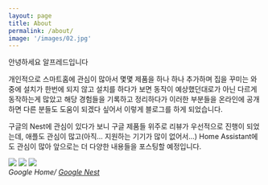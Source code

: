```yaml
---
layout: page
title: About
permalink: /about/
image: '/images/02.jpg'
---
```


안녕하세요 알프레드입니다

개인적으로 스마트홈에 관심이 많아서 몇몇 제품을 하나 하나 추가하며
집을 꾸미는 와중에 설치가 한번에 되지 않고 설치를 하다가 보면
동작이 예상했던대로가 아닌 다르게 동작하는게 많았고 해당 경험들을
기록하고 정리하다가 이러한 부분들을 온라인에 공개하면 다른 분들도 
도움이 되겠다 싶어서 이렇게 블로그를 하게 되었습니다.

구글의 Nest에 관심이 있다가 보니 구글 제품들 위주로 리뷰가 우선적으로 진행이 되었는데,
애플도 관심이 많고(아직... 지원하는 기기가 많이 없어서...) Home Assistant에도 
관심이 많아 앞으로는 더 다양한 내용들을 포스팅할 예정입니다.

<div class="gallery-box">
  <div class="gallery">
    <img src="https://lh3.googleusercontent.com/rObGC59qIher5GaWR1IcakUeK-jbx83T16CVqSB_dvbgoov1-Kv6oFGYLB26Xg0gAam1--TgRGy68b7B_nbBcKgeiqXZ_vcohA=rw-e365-w2880">
    <img src="https://lh3.googleusercontent.com/wW9Ytspu-MVJ0G0FioHe02A6FhUr8Yit2Xgv0KZcTjBk82yXvUt3CM7aLaEottKBa17Y_XRphSL2M22hFdh55423-BD07fJf4-Q=rw-e365-w1300">
    <img src="https://lh3.googleusercontent.com/Rzwjd3LTwZxVeukoeTliMiOMk3Uo7P6DUwJP5HZ9E2WkFucQ_3ZYXYJcENay8Fi9_hMF99eCO9ZX5x8GaWd9CtEYgZnoniM-Mg=rw-e365-w1700">
  </div>
  <em>Google Home/ <a href="https://unsplash.com/" target="_blank">Google Nest</a></em>
</div>
